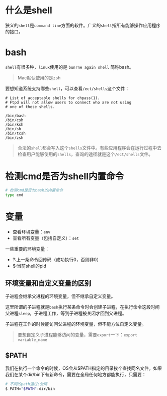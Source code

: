 # 什么是shell
狭义的`shell`是`command line`方面的软件。广义的`shell`指所有能够操作应用程序的接口。

# bash
`shell`有很多种，`linux`使用的是 `bunrne again shell` 简称bash。

> Mac默认使用的是zsh

要想知道系统支持哪些`shell`，可以查看`/ect/shells`这个文件：
```
# List of acceptable shells for chpass(1).
# Ftpd will not allow users to connect who are not using
# one of these shells.

/bin/bash
/bin/csh
/bin/ksh
/bin/sh
/bin/tcsh
/bin/zsh
```
> 合法的`shell`都会写入这个`shells`文件中。有些应用程序会在运行过程中去检查用户能够使用的`shells`，查询的途径就是这个`/ect/shells`文件。

# 检测cmd是否为shell内置命令
```sh
# 检测cmd是否为bash的内置命令
type cmd
```

# 变量
+ 查看环境变量：`env`
+ 查看所有变量（包括自定义）：`set`

一些重要的环境变量：
+ ?:上一条命令回传码（成功执行0，否则非0）
+ $:当前shell的pid

## 环境变量和自定义变量的区别
子进程会继承父进程的环境变量，但不继承自定义变量。

这里所谓的子进程就是`bash`执行某条命令时会创建子进程，在执行命令这段时间父进程`sleep`，子进程工作，等到子进程被关闭才回到父进程。

子进程在工作的时候能访问父进程的环境变量，但不能方位自定义变量。
> 要想自定义子进程能够访问的变量，需要`export`一下：`export variable_name`

## $PATH
我们在执行一个命令的时候，OS会从$PATH指定的目录挨个查找同名文件。如果我们在某个dir/bin下有新命令，需要在全局任何地方都能执行，只需要：
```sh
# 不同的path通过:分隔
$ PATH="$PATH":dir/bin
```